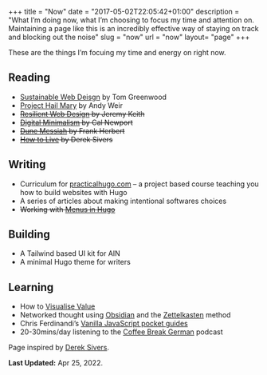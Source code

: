 +++
title = "Now"
date = "2017-05-02T22:05:42+01:00"
description = "What I’m doing now, what I’m choosing to focus my time and attention on. Maintaining a page like this is an incredibly effective way of staying on track and blocking out the noise"
slug = "now"
url = "now"
layout= "page"
+++

These are the things I’m focuing my time and energy on right now.

## Reading

- [Sustainable Web Deisgn](https://abookapart.com/products/sustainable-web-design) by Tom Greenwood
- [Project Hail Mary](https://www.goodreads.com/book/show/54493401-project-hail-mary) by Andy Weir
- ~~[Resilient Web Design](https://resilientwebdesign.com/) by Jeremy Keith~~
- ~~[Digital Minimalism](https://www.calnewport.com/books/digital-minimalism/) by Cal Newport~~
- ~~[Dune Messiah](https://www.goodreads.com/book/show/44492285-dune-messiah) by Frank Herbert~~
- ~~[How to Live](https://sive.rs/h) by Derek Sivers~~

## Writing
- Curriculum for [practicalhugo.com](https://practicalhugo.com) – a project based course teaching you how to build websites with Hugo
- A series of articles about making intentional softwares choices
- ~~Working with [Menus in Hugo](/writing/menus-in-hugo/)~~

## Building

- A Tailwind based UI kit for AIN
- A minimal Hugo theme for writers

## Learning

- How to [Visualise Value](https://visualizevalue.com/)
- Networked thought using [Obsidian](https://obsidian.md/) and the [Zettelkasten](https://zettelkasten.de/) method
- Chris Ferdinandi’s [Vanilla JavaScript pocket guides](https://vanillajsguides.com/)
- 20-30mins/day listening to the [Coffee Break German](https://coffeebreaklanguages.com/) podcast


Page inspired by [Derek Sivers](https://nownownow.com/about).

**Last Updated:** Apr 25, 2022.
